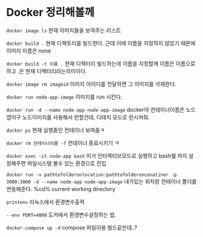 # Docker 정리해볼께

`docker image ls` 현재 이미지들을 보여주는 리스트

`docker build .` 현재 디렉토리를 빌드한다. 근데 이때 이름을 지정하지 않았기 때문에 이미지 이름은 none

`docker build -t 이름 .` 현재 디렉터리 빌드하는데 이름을 지정할께 이름은 이름으로하고 .은 현재 디렉터리라는의미이다.

`docker image rm imageid`  이미지 아이디를 전달하면 그 이미지를 삭제한다.

`docker run node-app-image` 이미지를 run 시킨다.

`docker run -d --name node-app node-app-image` docker야 컨테이너이름은 노드앱이구 노드이미지를 사용해서 런할건데, 디테치 모드로 런시켜줘.

`docker ps` 현재 실행중인 컨테이너 보여줌ㅋ

`docker rm 컨테이너이름 -f` 컨테이너 종료시키기 ㅋ

`docker exec -it node-app bash` 이거 인터렉티브모드로 실행하고 bash쉘 까지 설정해주면 파일시스템 볼수 있는 환경으로 진입

`docker run -v pathtofolderonlocation:pathtofolderonconatiner -p 3000:3000 -d --name node-app node-app-image` 내가있는 위치랑 컨테이너 폴더를 연동해준다. %cd% current working directory

`printenv` 리눅스에서 환경변수출력

`--env PORT=4000` 도커에서 환경변수설정하는 법.

 `docker-compose up -d` compose 파일이용 빌드같은데..?
